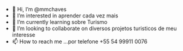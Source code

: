 - 👋 Hi, I’m @mmchaves
- 👀 I’m interested in  aprender cada vez mais
- 🌱 I’m currently learning  sobre Turismo
- 💞️ I’m looking to collaborate on  diversos projetos turisticos de meu interesse
- 📫 How to reach me ...por telefone +55 54 99911 0076

<!---
mmchaves/mmchaves is a ✨ special ✨ repository because its `README.md` (this file) appears on your GitHub profile.
You can click the Preview link to take a look at your changes.
--->
